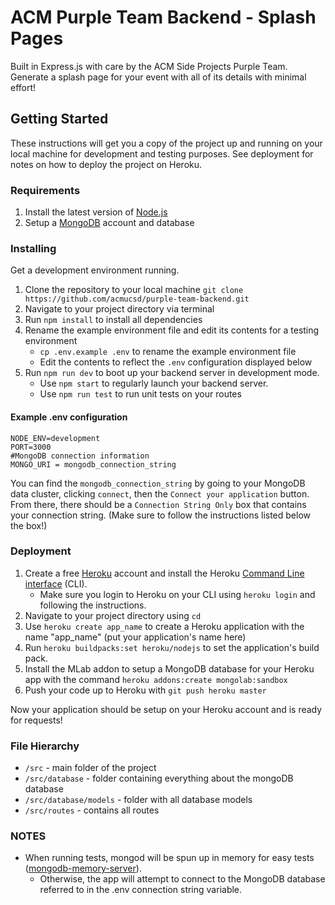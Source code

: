 # ACM Purple Team Backend - Splash Pages
Built in Express.js with care by the ACM Side Projects Purple Team. Generate a splash page for your event with all of its details with minimal effort!



## Getting Started

These instructions will get you a copy of the project up and running on your local machine for development and testing purposes. See deployment for notes on how to deploy the project on Heroku.

### Requirements

1. Install the latest version of [Node.js](https://nodejs.org/en/ "Node.js")
2. Setup a [MongoDB](https://www.mongodb.com/) account and database

### Installing

Get a development environment running. 

1. Clone the repository to your local machine ```git clone https://github.com/acmucsd/purple-team-backend.git```
2. Navigate to your project directory via terminal
3. Run `npm install` to install all dependencies
4. Rename the example environment file and edit its contents for a testing environment
   - `cp .env.example .env` to rename the example environment file
   - Edit the contents to reflect the `.env` configuration displayed below
5. Run `npm run dev` to boot up your backend server in development mode.
   - Use `npm start` to regularly launch your backend server.
   - Use `npm run test` to run unit tests on your routes

#### Example .env configuration

```
NODE_ENV=development
PORT=3000
#MongoDB connection information
MONGO_URI = mongodb_connection_string
```

You can find the `mongodb_connection_string` by going to your MongoDB data cluster, clicking `connect`, then the `Connect your application` button. From there, there should be a `Connection String Only` box that contains your connection string. (Make sure to follow the instructions listed below the box!)

### Deployment

1. Create a free [Heroku](https://www.heroku.com/) account and install the Heroku [Command Line interface](https://devcenter.heroku.com/articles/heroku-cli#download-and-install) (CLI).
   - Make sure you login to Heroku on your CLI using `heroku login` and following the instructions.
2. Navigate to your project directory using `cd`
3. Use `heroku create app_name` to create a Heroku application with the name "app_name" (put your application's name here)
4. Run `heroku buildpacks:set heroku/nodejs` to set the application's build pack.
5. Install the MLab addon to setup a MongoDB database for your Heroku app with the command `heroku addons:create mongolab:sandbox`
6. Push your code up to Heroku with `git push heroku master`

Now your application should be setup on your Heroku account and is ready for requests!

### File Hierarchy

- `/src` - main folder of the project
- `/src/database` - folder containing everything about the mongoDB database
- `/src/database/models` - folder with all database models
- `/src/routes` - contains all routes

### NOTES

- When running tests, mongod will be spun up in memory for easy tests ([mongodb-memory-server](https://github.com/nodkz/mongodb-memory-server)).
  - Otherwise, the app will attempt to connect to the MongoDB database referred to in the .env connection string variable.

